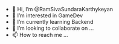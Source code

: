 - 👋 Hi, I’m @RamSivaSundaraKarthykeyan
- 👀 I’m interested in GameDev 
- 🌱 I’m currently learning Backend
- 💞️ I’m looking to collaborate on ...
- 📫 How to reach me ...

<!---
RamSivaSundaraKarthykeyan/RamSivaSundaraKarthykeyan is a ✨ special ✨ repository because its `README.md` (this file) appears on your GitHub profile.
You can click the Preview link to take a look at your changes.
--->
